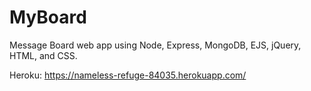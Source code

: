 # MyBoard

Message Board web app using Node, Express, MongoDB, EJS, jQuery, HTML, and CSS. 

Heroku: https://nameless-refuge-84035.herokuapp.com/
